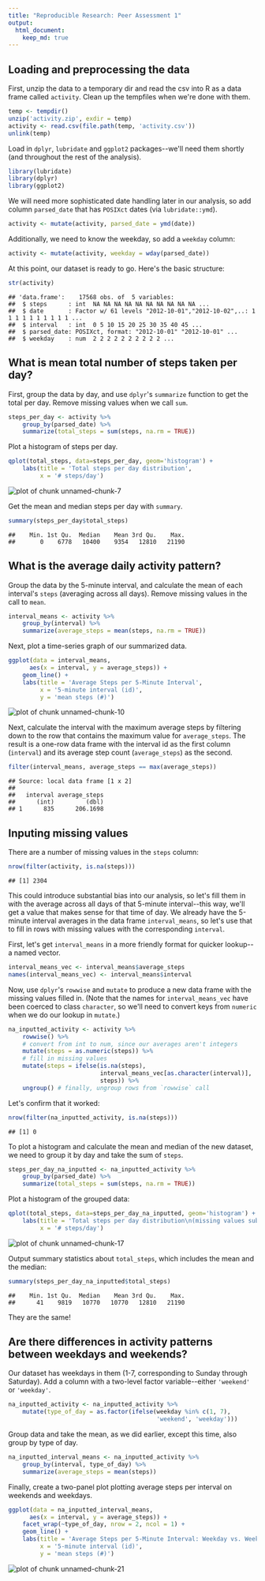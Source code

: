 ```yaml
---
title: "Reproducible Research: Peer Assessment 1"
output: 
  html_document:
    keep_md: true
---
```


## Loading and preprocessing the data

First, unzip the data to a temporary dir and read the csv into R as a data frame called `activity`. Clean up the tempfiles when we're done with them.


```r
temp <- tempdir()
unzip('activity.zip', exdir = temp)
activity <- read.csv(file.path(temp, 'activity.csv'))
unlink(temp)
```

Load in `dplyr`, `lubridate` and `ggplot2` packages--we'll need them shortly (and throughout the rest of the analysis).


```r
library(lubridate)
library(dplyr)
library(ggplot2)
```

We will need more sophisticated date handling later in our analysis, so add column `parsed_date` that has `POSIXct` dates (via `lubridate::ymd`).


```r
activity <- mutate(activity, parsed_date = ymd(date))
```

Additionally, we need to know the weekday, so add a `weekday` column:


```r
activity <- mutate(activity, weekday = wday(parsed_date))
```

At this point, our dataset is ready to go. Here's the basic structure:


```r
str(activity)
```

```
## 'data.frame':	17568 obs. of  5 variables:
##  $ steps      : int  NA NA NA NA NA NA NA NA NA NA ...
##  $ date       : Factor w/ 61 levels "2012-10-01","2012-10-02",..: 1 1 1 1 1 1 1 1 1 1 ...
##  $ interval   : int  0 5 10 15 20 25 30 35 40 45 ...
##  $ parsed_date: POSIXct, format: "2012-10-01" "2012-10-01" ...
##  $ weekday    : num  2 2 2 2 2 2 2 2 2 2 ...
```

## What is mean total number of steps taken per day?

First, group the data by day, and use `dplyr`'s `summarize` function to get the total per day. Remove missing values when we call `sum`.


```r
steps_per_day <- activity %>%
    group_by(parsed_date) %>%
    summarize(total_steps = sum(steps, na.rm = TRUE))
```

Plot a histogram of steps per day.


```r
qplot(total_steps, data=steps_per_day, geom='histogram') +
    labs(title = 'Total steps per day distribution',
         x = '# steps/day')
```

![plot of chunk unnamed-chunk-7](figure/unnamed-chunk-7-1.png) 

Get the mean and median steps per day with `summary`.


```r
summary(steps_per_day$total_steps)
```

```
##    Min. 1st Qu.  Median    Mean 3rd Qu.    Max. 
##       0    6778   10400    9354   12810   21190
```

## What is the average daily activity pattern?

Group the data by the 5-minute interval, and calculate the mean of each interval's `steps` (averaging across all days). Remove missing values in the call to `mean`.


```r
interval_means <- activity %>%
    group_by(interval) %>%
    summarize(average_steps = mean(steps, na.rm = TRUE))
```

Next, plot a time-series graph of our summarized data.


```r
ggplot(data = interval_means,
      aes(x = interval, y = average_steps)) +
    geom_line() +
    labs(title = 'Average Steps per 5-Minute Interval',
         x = '5-minute interval (id)',
         y = 'mean steps (#)')
```

![plot of chunk unnamed-chunk-10](figure/unnamed-chunk-10-1.png) 

Next, calculate the interval with the maximum average steps by filtering down to the row that contains the maximum value for `average_steps`. The result is a one-row data frame with the interval id as the first column (`interval`) and its average step count (`average_steps`) as the second.


```r
filter(interval_means, average_steps == max(average_steps))
```

```
## Source: local data frame [1 x 2]
## 
##   interval average_steps
##      (int)         (dbl)
## 1      835      206.1698
```

## Inputing missing values

There are a number of missing values in the `steps` column:


```r
nrow(filter(activity, is.na(steps)))
```

```
## [1] 2304
```

This could introduce substantial bias into our analysis, so let's fill them in with the average across all days of that 5-minute interval--this way, we'll get a value that makes sense for that time of day. We already have the 5-minute interval averages in the data frame `interval_means`, so let's use that to fill in rows with missing values with the corresponding `interval`.

First, let's get `interval_means` in a more friendly format for quicker lookup--a named vector.


```r
interval_means_vec <- interval_means$average_steps
names(interval_means_vec) <- interval_means$interval
```

Now, use `dplyr`'s `rowwise` and `mutate` to produce a new data frame with the missing values filled in. (Note that the names for `interval_means_vec` have been coerced to class `character`, so we'll need to convert keys from `numeric` when we do our lookup in `mutate`.)


```r
na_inputted_activity <- activity %>%
    rowwise() %>%
    # convert from int to num, since our averages aren't integers
    mutate(steps = as.numeric(steps)) %>%
    # fill in missing values
    mutate(steps = ifelse(is.na(steps),
                          interval_means_vec[as.character(interval)],
                          steps)) %>%
    ungroup() # finally, ungroup rows from `rowwise` call
```

Let's confirm that it worked:


```r
nrow(filter(na_inputted_activity, is.na(steps)))
```

```
## [1] 0
```

To plot a histogram and calculate the mean and median of the new dataset, we need to group it by day and take the sum of `steps`.


```r
steps_per_day_na_inputted <- na_inputted_activity %>%
    group_by(parsed_date) %>%
    summarize(total_steps = sum(steps, na.rm = TRUE))
```

Plot a histogram of the grouped data:


```r
qplot(total_steps, data=steps_per_day_na_inputted, geom='histogram') +
    labs(title = 'Total steps per day distribution\n(missing values substituted for 5-min interval average)',
         x = '# steps/day')
```

![plot of chunk unnamed-chunk-17](figure/unnamed-chunk-17-1.png) 

Output summary statistics about `total_steps`, which includes the mean and the median:


```r
summary(steps_per_day_na_inputted$total_steps)
```

```
##    Min. 1st Qu.  Median    Mean 3rd Qu.    Max. 
##      41    9819   10770   10770   12810   21190
```

They are the same!

## Are there differences in activity patterns between weekdays and weekends?

Our dataset has weekdays in them (1-7, corresponding to Sunday through Saturday). Add a column with a two-level factor variable--either `'weekend'` or `'weekday'`.


```r
na_inputted_activity <- na_inputted_activity %>%
    mutate(type_of_day = as.factor(ifelse(weekday %in% c(1, 7),
                                          'weekend', 'weekday')))
```

Group data and take the mean, as we did earlier, except this time, also group by type of day.


```r
na_inputted_interval_means <- na_inputted_activity %>%
    group_by(interval, type_of_day) %>%
    summarize(average_steps = mean(steps))
```

Finally, create a two-panel plot plotting average steps per interval on weekends and weekdays.


```r
ggplot(data = na_inputted_interval_means,
      aes(x = interval, y = average_steps)) +
    facet_wrap(~type_of_day, nrow = 2, ncol = 1) +
    geom_line() +
    labs(title = 'Average Steps per 5-Minute Interval: Weekday vs. Weekend',
         x = '5-minute interval (id)',
         y = 'mean steps (#)')
```

![plot of chunk unnamed-chunk-21](figure/unnamed-chunk-21-1.png) 

